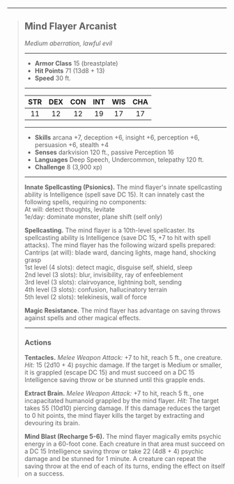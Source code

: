 ***
> ## Mind Flayer Arcanist
> *Medium aberration, lawful evil*
> 
> ***
> 
> - **Armor Class** 15 (breastplate)
> - **Hit Points** 71 (13d8 + 13)
> - **Speed** 30 ft.
> 
> ***
> 
> |STR|DEX|CON|INT|WIS|CHA|
> |:---:|:---:|:---:|:---:|:---:|:---:|
> |11|12|12|19|17|17|
> 
> ***
> 
> - **Skills** arcana +7, deception +6, insight +6, perception +6, persuasion +6, stealth +4
> - **Senses** darkvision 120 ft., passive Perception 16
> - **Languages** Deep Speech, Undercommon, telepathy 120 ft.
> - **Challenge** 8 (3,900 xp)
> 
> ***
> 
> **Innate Spellcasting (Psionics).** The mind flayer's innate spellcasting ability is Intelligence (spell save DC 15). It can innately cast the following spells, requiring no components:  
> At will: detect thoughts, levitate  
> 1e/day: dominate monster, plane shift (self only)
> 
> **Spellcasting.** The mind flayer is a 10th-level spellcaster. Its spellcasting ability is Intelligence (save DC 15, +7 to hit with spell attacks). The mind flayer has the following wizard spells prepared:  
> Cantrips (at will): blade ward, dancing lights, mage hand, shocking grasp  
> 1st level (4 slots): detect magic, disguise self, shield, sleep  
> 2nd level (3 slots): blur, invisibility, ray of enfeeblement  
> 3rd level (3 slots): clairvoyance, lightning bolt, sending  
> 4th level (3 slots): confusion, hallucinatory terrain  
> 5th level (2 slots): telekinesis, wall of force
> 
> **Magic Resistance.** The mind flayer has advantage on saving throws against spells and other magical effects.
> 
> ***
> 
> ### Actions
> **Tentacles.** *Melee Weapon Attack:* +7 to hit, reach 5 ft., one creature. *Hit:* 15 (2d10 + 4) psychic damage. If the target is Medium or smaller, it is grappled (escape DC 15) and must succeed on a DC 15 Intelligence saving throw or be stunned until this grapple ends.
> 
> **Extract Brain.** *Melee Weapon Attack:* +7 to hit, reach 5 ft., one incapacitated humanoid grappled by the mind flayer. *Hit:* The target takes 55 (10d10) piercing damage. If this damage reduces the target to 0 hit points, the mind flayer kills the target by extracting and devouring its brain.
> 
> **Mind Blast (Recharge 5-6).** The mind flayer magically emits psychic energy in a 60-foot cone. Each creature in that area must succeed on a DC 15 Intelligence saving throw or take 22 (4d8 + 4) psychic damage and be stunned for 1 minute. A creature can repeat the saving throw at the end of each of its turns, ending the effect on itself on a success.